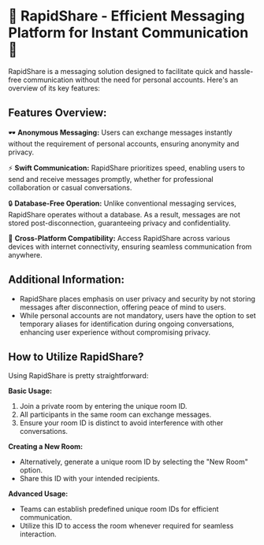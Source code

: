# 📡 **RapidShare - Efficient Messaging Platform for Instant Communication** 📡

RapidShare is a messaging solution designed to facilitate quick and hassle-free communication without the need for personal accounts. Here's an overview of its key features:


## Features Overview:

🕶 **Anonymous Messaging:** Users can exchange messages instantly without the requirement of personal accounts, ensuring anonymity and privacy.

⚡ **Swift Communication:** RapidShare prioritizes speed, enabling users to send and receive messages promptly, whether for professional collaboration or casual conversations.

🔒 **Database-Free Operation:** Unlike conventional messaging services, RapidShare operates without a database. As a result, messages are not stored post-disconnection, guaranteeing privacy and confidentiality.

📱 **Cross-Platform Compatibility:** Access RapidShare across various devices with internet connectivity, ensuring seamless communication from anywhere.


## Additional Information:

- RapidShare places emphasis on user privacy and security by not storing messages after disconnection, offering peace of mind to users.
- While personal accounts are not mandatory, users have the option to set temporary aliases for identification during ongoing conversations, enhancing user experience without compromising privacy.


## How to Utilize RapidShare?

Using RapidShare is pretty straightforward:

**Basic Usage:**
1. Join a private room by entering the unique room ID.
2. All participants in the same room can exchange messages.
3. Ensure your room ID is distinct to avoid interference with other conversations.

**Creating a New Room:**
- Alternatively, generate a unique room ID by selecting the "New Room" option.
- Share this ID with your intended recipients.

**Advanced Usage:**
- Teams can establish predefined unique room IDs for efficient communication.
- Utilize this ID to access the room whenever required for seamless interaction.